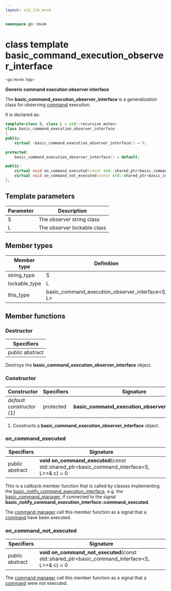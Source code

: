 ```yaml
---
layout: std_lib_mvvm
---
```


```c++
namespace go::mvvm
```

# class template basic_command_execution_observer_interface

```c++
<go/mvvm.hpp>
```

**Generic command execution observer interface**

The **basic_command_execution_observer_interface** is a generalization class for
observing [command](./class_template_basic_command_interface.html) execution.

It is declared as:

```c++
template<class S, class L = std::recursive_mutex>
class basic_command_execution_observer_interface
{
public:
    virtual ~basic_command_execution_observer_interface() = 0;

protected:
    basic_command_execution_observer_interface() = default;

public:
    virtual void on_command_executed(const std::shared_ptr<basic_command_interface<S, L>>& /*c*/) = 0;
    virtual void on_command_not_executed(const std::shared_ptr<basic_command_interface<S, L>>& /*c*/) = 0;
};
```

## Template parameters

Parameter | Description
-|-
S | The observer string class
L | The observer lockable class

## Member types

Member type | Definition
-|-
string_type | S
lockable_type | L
this_type | basic_command_execution_observer_interface<S, L>

## Member functions

### Destructor

Specifiers |
-|
public abstract |

Destroys the **basic_command_execution_observer_interface** object.

### Constructor

Constructor | Specifiers | Signature
-|-|-
*default constructor (1)* | protected | **basic_command_execution_observer_interface**()

1. Constructs a **basic_command_execution_observer_interface** object.

### on_command_executed

Specifiers | Signature
-|-
public abstract | **void on_command_executed**(const std\::shared_ptr<basic_command_interface<S, L>>& c) = 0

This is a callback member function that is called by classes implementing the
[basic_notify_command_execution_interface](./class_template_basic_command_execution_observer_interface.html),
e.g. the [basic_command_manager](./class_template_basic_command_manager.html), if
connected to the signal **basic_notify_command_execution_interface\::command_executed**.

The [command manager](./class_template_basic_command_manager.html) call this member
function as a signal that a [command](./class_template_basic_command_interface.html)
have been executed.

### on_command_not_executed

Specifiers | Signature
-|-
public abstract | **void on_command_not_executed**(const std\::shared_ptr<basic_command_interface<S, L>>& c) = 0

The [command manager](./class_template_basic_command_manager.html) call this member
function as a signal that a [command](./class_template_basic_command_interface.html)
were not executed.
